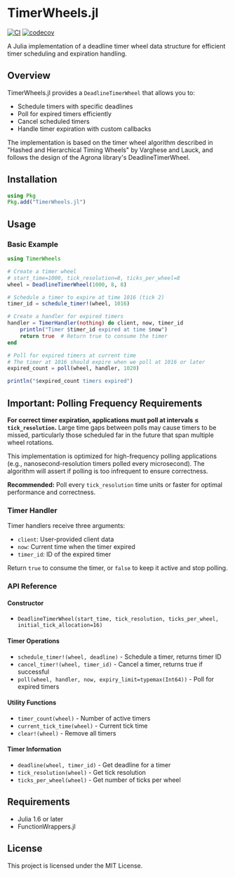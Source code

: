 # TimerWheels.jl

[![CI](https://github.com/DarrylGamroth/TimerWheels.jl/actions/workflows/ci.yml/badge.svg)](https://github.com/DarrylGamroth/TimerWheels.jl/actions/workflows/ci.yml)
[![codecov](https://codecov.io/gh/DarrylGamroth/TimerWheels.jl/branch/main/graph/badge.svg)](https://codecov.io/gh/DarrylGamroth/TimerWheels.jl)

A Julia implementation of a deadline timer wheel data structure for efficient timer scheduling and expiration handling.

## Overview

TimerWheels.jl provides a `DeadlineTimerWheel` that allows you to:
- Schedule timers with specific deadlines
- Poll for expired timers efficiently
- Cancel scheduled timers
- Handle timer expiration with custom callbacks

The implementation is based on the timer wheel algorithm described in "Hashed and Hierarchical Timing Wheels" by Varghese and Lauck, and follows the design of the Agrona library's DeadlineTimerWheel.

## Installation

```julia
using Pkg
Pkg.add("TimerWheels.jl")
```

## Usage

### Basic Example

```julia
using TimerWheels

# Create a timer wheel
# start_time=1000, tick_resolution=8, ticks_per_wheel=8
wheel = DeadlineTimerWheel(1000, 8, 8)

# Schedule a timer to expire at time 1016 (tick 2)
timer_id = schedule_timer!(wheel, 1016)

# Create a handler for expired timers
handler = TimerHandler(nothing) do client, now, timer_id
    println("Timer $timer_id expired at time $now")
    return true  # Return true to consume the timer
end

# Poll for expired timers at current time
# The timer at 1016 should expire when we poll at 1016 or later
expired_count = poll(wheel, handler, 1020)

println("$expired_count timers expired")
```

## Important: Polling Frequency Requirements

**For correct timer expiration, applications must poll at intervals ≤ `tick_resolution`.** Large time gaps between polls may cause timers to be missed, particularly those scheduled far in the future that span multiple wheel rotations.

This implementation is optimized for high-frequency polling applications (e.g., nanosecond-resolution timers polled every microsecond). The algorithm will assert if polling is too infrequent to ensure correctness.

**Recommended:** Poll every `tick_resolution` time units or faster for optimal performance and correctness.

### Timer Handler

Timer handlers receive three arguments:
- `client`: User-provided client data
- `now`: Current time when the timer expired
- `timer_id`: ID of the expired timer

Return `true` to consume the timer, or `false` to keep it active and stop polling.

### API Reference

#### Constructor
- `DeadlineTimerWheel(start_time, tick_resolution, ticks_per_wheel, initial_tick_allocation=16)`

#### Timer Operations
- `schedule_timer!(wheel, deadline)` - Schedule a timer, returns timer ID
- `cancel_timer!(wheel, timer_id)` - Cancel a timer, returns true if successful
- `poll(wheel, handler, now, expiry_limit=typemax(Int64))` - Poll for expired timers

#### Utility Functions
- `timer_count(wheel)` - Number of active timers
- `current_tick_time(wheel)` - Current tick time
- `clear!(wheel)` - Remove all timers

#### Timer Information
- `deadline(wheel, timer_id)` - Get deadline for a timer
- `tick_resolution(wheel)` - Get tick resolution
- `ticks_per_wheel(wheel)` - Get number of ticks per wheel

## Requirements

- Julia 1.6 or later
- FunctionWrappers.jl

## License

This project is licensed under the MIT License.
